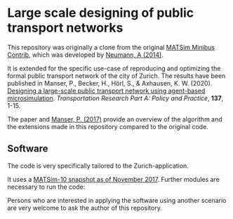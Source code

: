 # Large scale designing of public transport networks

This repository was originally a clone from the original [MATSim Minibus Contrib](https://github.com/matsim-org/matsim-libs/tree/master/contribs/minibus),
which was developed by [Neumann, A (2014)](https://svn.vsp.tu-berlin.de/repos/public-svn/publications/vspwp/2011/11-15/trb_paratransit_submitted_12nov11.pdf).

It is extended for the specific use-case of reproducing and optimizing the formal public transport network of the city of Zurich. The results have been
published in Manser, P., Becker, H., Hörl, S., & Axhausen, K. W. (2020). [Designing a large-scale public transport network using agent-based microsimulation](https://www.sciencedirect.com/science/article/abs/pii/S0965856420305668). *Transportation Research Part A: Policy and Practice*, **137**, 1-15.

The paper and [Manser, P. (2017)](https://ethz.ch/content/dam/ethz/special-interest/baug/ivt/ivt-dam/publications/students/501-600/sa575.pdf) provide an overview of the algorithm and the extensions made in this repository compared to the original code.


## Software

The code is very specifically tailored to the Zurich-application.

It uses a [MATSim-10 snapshot as of November 2017](https://dl.bintray.com/matsim-eth/matsim/org/matsim/matsim/0.10.0-nov17/). Further modules are
necessary to run the code:


Persons who are interested in applying the software using another scenario are very welcome to ask the author of this repository.
